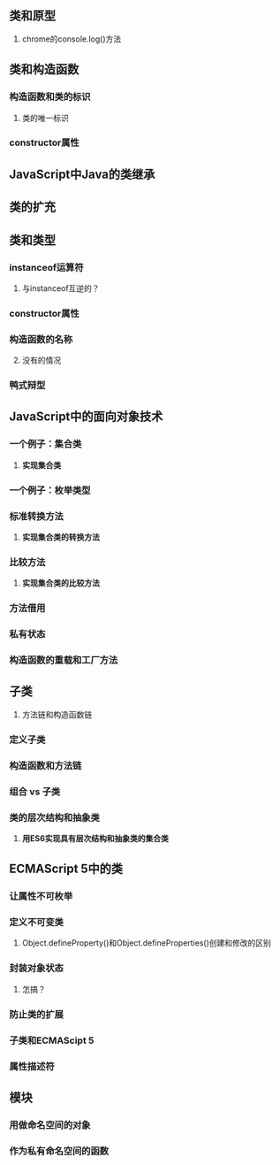 ## 类和原型
1. chrome的console.log()方法
## 类和构造函数
### 构造函数和类的标识
1. 类的唯一标识
### constructor属性
## JavaScript中Java的类继承
## 类的扩充
## 类和类型
### instanceof运算符
1. 与instanceof互逆的？
### constructor属性
### 构造函数的名称
2. 没有的情况
### 鸭式辩型
## JavaScript中的面向对象技术
### 一个例子：集合类
1. **实现集合类**
### 一个例子：枚举类型
### 标准转换方法
1. **实现集合类的转换方法**
### 比较方法
1. **实现集合类的比较方法**
### 方法借用
### 私有状态
### 构造函数的重载和工厂方法
## 子类
1. 方法链和构造函数链
### 定义子类
### 构造函数和方法链
### 组合 vs 子类
### 类的层次结构和抽象类
1. **用ES6实现具有层次结构和抽象类的集合类**
## ECMAScript 5中的类
### 让属性不可枚举
### 定义不可变类
1. Object.defineProperty()和Object.defineProperties()创建和修改的区别
### 封装对象状态
1. 怎搞？
### 防止类的扩展
### 子类和ECMAScipt 5
### 属性描述符
## 模块
### 用做命名空间的对象
### 作为私有命名空间的函数